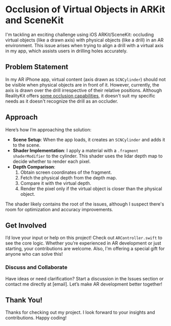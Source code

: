 # Occlusion of Virtual Objects in ARKit and SceneKit

I'm tackling an exciting challenge using iOS ARKit/SceneKit: occluding virtual objects (like a drawn axis) with physical objects (like a drill) in an AR environment. This issue arises when trying to align a drill with a virtual axis in my app, which assists users in drilling holes accurately.

## Problem Statement
In my AR iPhone app, virtual content (axis drawn as `SCNCylinder`) should not be visible when physical objects are in front of it. However, currently, the axis is drawn over the drill irrespective of their relative positions. Although RealityKit offers [some occlusion capabilities](https://developer.apple.com/documentation/realitykit/arview/environment-swift.struct/sceneunderstanding-swift.struct/options-swift.struct/occlusion), it doesn't suit my specific needs as it doesn't recognize the drill as an occluder.

## Approach
Here’s how I’m approaching the solution:
- **Scene Setup**: When the app loads, it creates an `SCNCylinder` and adds it to the scene.
- **Shader Implementation**: I apply a material with a `.fragment` `shaderModifier` to the cylinder. This shader uses the lidar depth map to decide whether to render each pixel.
- **Depth Comparison**:
  1. Obtain screen coordinates of the fragment.
  2. Fetch the physical depth from the depth map.
  3. Compare it with the virtual depth.
  4. Render the pixel only if the virtual object is closer than the physical object.

The shader likely contains the root of the issues, although I suspect there's room for optimization and accuracy improvements.

## Get Involved
I’d love your input or help on this project! Check out `ARController.swift` to see the core logic. Whether you’re experienced in AR development or just starting, your contributions are welcome. Also, I'm offering a special gift for anyone who can solve this!

### Discuss and Collaborate
Have ideas or need clarification? Start a discussion in the Issues section or contact me directly at [email]. Let’s make AR development better together!

## Thank You!
Thanks for checking out my project. I look forward to your insights and contributions. Happy coding!
